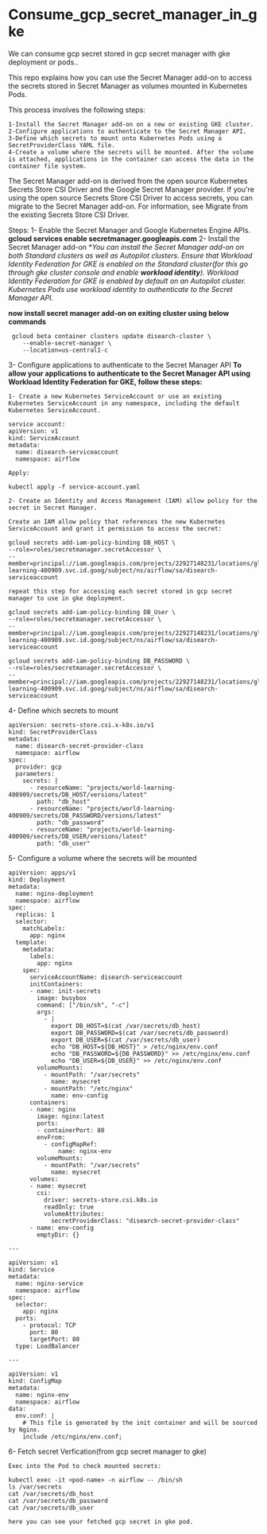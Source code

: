 # Consume_gcp_secret_manager_in_gke
We can consume gcp secret stored in gcp secret manager with gke deployment or pods..

This repo explains how you can use the Secret Manager add-on to access the secrets stored in Secret Manager as volumes mounted in Kubernetes Pods.

This process involves the following steps:

    1-Install the Secret Manager add-on on a new or existing GKE cluster.
    2-Configure applications to authenticate to the Secret Manager API.
    3-Define which secrets to mount onto Kubernetes Pods using a SecretProviderClass YAML file.
    4-Create a volume where the secrets will be mounted. After the volume is attached, applications in the container can access the data in the container file system.

  The Secret Manager add-on is derived from the open source Kubernetes Secrets Store CSI Driver and the Google Secret Manager provider. If you're using the open source Secrets Store CSI Driver to access secrets, you can migrate to the Secret Manager add-on. For information, see Migrate from the existing Secrets Store CSI Driver.

Steps:
  1- Enable the Secret Manager and Google Kubernetes Engine APIs.
  **gcloud services enable secretmanager.googleapis.com**
  2- Install the Secret Manager add-on
  **You can install the Secret Manager add-on on both Standard clusters as well as Autopilot clusters. **Ensure that Workload Identity Federation for GKE is enabled on the Standard cluster(for this go through gke cluster console and enable ***workload identity**)**. Workload Identity Federation for GKE is enabled by default on an Autopilot cluster. Kubernetes Pods use workload identity to authenticate to the Secret Manager API.**
  
  **now install secret manager add-on on exiting cluster using below commands**
     
     gcloud beta container clusters update disearch-cluster \
        --enable-secret-manager \
        --location=us-central1-c 
  3- Configure applications to authenticate to the Secret Manager API
  **To allow your applications to authenticate to the Secret Manager API using Workload Identity Federation for GKE, follow these steps:**

    1- Create a new Kubernetes ServiceAccount or use an existing Kubernetes ServiceAccount in any namespace, including the default Kubernetes ServiceAccount.
     
    service account:
    apiVersion: v1
    kind: ServiceAccount
    metadata:
      name: disearch-serviceaccount
      namespace: airflow   
   
    Apply:
   
    kubectl apply -f service-account.yaml

    2- Create an Identity and Access Management (IAM) allow policy for the secret in Secret Manager. 
    
    Create an IAM allow policy that references the new Kubernetes ServiceAccount and grant it permission to access the secret:
    
    gcloud secrets add-iam-policy-binding DB_HOST \
    --role=roles/secretmanager.secretAccessor \
    --member=principal://iam.googleapis.com/projects/22927148231/locations/global/workloadIdentityPools/world-learning-400909.svc.id.goog/subject/ns/airflow/sa/disearch-serviceaccount 

    repeat this step for accessing each secret stored in gcp secret manager to use in gke deployment.

    gcloud secrets add-iam-policy-binding DB_User \
    --role=roles/secretmanager.secretAccessor \
    --member=principal://iam.googleapis.com/projects/22927148231/locations/global/workloadIdentityPools/world-learning-400909.svc.id.goog/subject/ns/airflow/sa/disearch-serviceaccount 

    gcloud secrets add-iam-policy-binding DB_PASSWORD \
    --role=roles/secretmanager.secretAccessor \
    --member=principal://iam.googleapis.com/projects/22927148231/locations/global/workloadIdentityPools/world-learning-400909.svc.id.goog/subject/ns/airflow/sa/disearch-serviceaccount 

  4- Define which secrets to mount

    apiVersion: secrets-store.csi.x-k8s.io/v1
    kind: SecretProviderClass
    metadata:
      name: disearch-secret-provider-class
      namespace: airflow
    spec:
      provider: gcp
      parameters:
        secrets: |
          - resourceName: "projects/world-learning-400909/secrets/DB_HOST/versions/latest"
            path: "db_host"
          - resourceName: "projects/world-learning-400909/secrets/DB_PASSWORD/versions/latest"
            path: "db_password"
          - resourceName: "projects/world-learning-400909/secrets/DB_USER/versions/latest"
            path: "db_user"  
   
  5-  Configure a volume where the secrets will be mounted
  
    apiVersion: apps/v1
    kind: Deployment
    metadata:
      name: nginx-deployment
      namespace: airflow
    spec:
      replicas: 1
      selector:
        matchLabels:
          app: nginx
      template:
        metadata:
          labels:
            app: nginx
        spec:
          serviceAccountName: disearch-serviceaccount
          initContainers:
          - name: init-secrets
            image: busybox
            command: ["/bin/sh", "-c"]
            args:
              - |
                export DB_HOST=$(cat /var/secrets/db_host)
                export DB_PASSWORD=$(cat /var/secrets/db_password)
                export DB_USER=$(cat /var/secrets/db_user)
                echo "DB_HOST=${DB_HOST}" > /etc/nginx/env.conf
                echo "DB_PASSWORD=${DB_PASSWORD}" >> /etc/nginx/env.conf
                echo "DB_USER=${DB_USER}" >> /etc/nginx/env.conf
            volumeMounts:
              - mountPath: "/var/secrets"
                name: mysecret
              - mountPath: "/etc/nginx"
                name: env-config
          containers:
          - name: nginx
            image: nginx:latest
            ports:
            - containerPort: 80
            envFrom:
              - configMapRef:
                  name: nginx-env
            volumeMounts:
              - mountPath: "/var/secrets"
                name: mysecret
          volumes:
          - name: mysecret
            csi:
              driver: secrets-store.csi.k8s.io
              readOnly: true
              volumeAttributes:
                secretProviderClass: "disearch-secret-provider-class"
          - name: env-config
            emptyDir: {}
    
    ---
    
    apiVersion: v1
    kind: Service
    metadata:
      name: nginx-service
      namespace: airflow
    spec:
      selector:
        app: nginx
      ports:
        - protocol: TCP
          port: 80
          targetPort: 80
      type: LoadBalancer
         
    ---

    apiVersion: v1
    kind: ConfigMap
    metadata:
      name: nginx-env
      namespace: airflow
    data:
      env.conf: |
        # This file is generated by the init container and will be sourced by Nginx.
        include /etc/nginx/env.conf;

  6- Fetch secret Verfication(from gcp secret manager to gke)

    Exec into the Pod to check mounted secrets:
    
    kubectl exec -it <pod-name> -n airflow -- /bin/sh
    ls /var/secrets
    cat /var/secrets/db_host
    cat /var/secrets/db_password
    cat /var/secrets/db_user

    here you can see your fetched gcp secret in gke pod.
   


   
